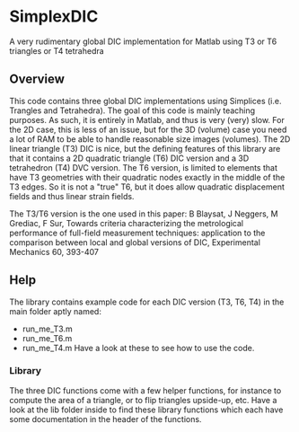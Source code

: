 # SimplexDIC
A very rudimentary global DIC implementation for Matlab using T3 or T6 triangles or T4 tetrahedra

## Overview
This code contains three global DIC implementations using Simplices (i.e. Trangles and Tetrahedra). The goal of this code is mainly teaching purposes.
As such, it is entirely in Matlab, and thus is very (very) slow. For the 2D case, this is less of an issue, but for the 3D (volume) case you need a lot of RAM to be able to handle reasonable size images (volumes). The 2D linear triangle (T3) DIC is nice, but the defining features of this library are that it contains a 2D quadratic triangle (T6) DIC version and a 3D tetrahedron (T4) DVC version. The T6 version, is limited to elements that have T3 geometries with their quadratic nodes exactly in the middle of the T3 edges. So it is not a "true" T6, but it does allow quadratic displacement fields and thus linear strain fields.

The T3/T6 version is the one used in this paper:
B Blaysat, J Neggers, M Grediac, F Sur, Towards criteria characterizing the metrological performance of full-field measurement techniques: application to the comparison between local and global versions of DIC, Experimental Mechanics 60, 393-407

## Help
The library contains example code for each DIC version (T3, T6, T4) in the main folder aptly named:
- run_me_T3.m
- run_me_T6.m
- run_me_T4.m
Have a look at these to see how to use the code.

### Library
The three DIC functions come with a few helper functions, for instance to compute the area of a triangle, or to flip triangles upside-up, etc. Have a look at the lib folder inside to find these library functions which each have some documentation in the header of the functions.

